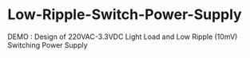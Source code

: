 # Low-Ripple-Switch-Power-Supply
DEMO : Design of 220VAC-3.3VDC Light Load and Low Ripple (10mV) Switching Power Supply
